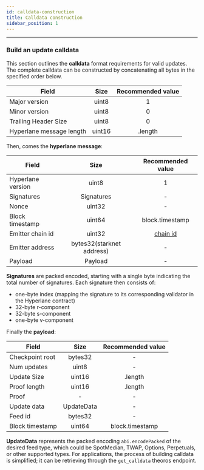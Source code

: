 ```yaml
---
id: calldata-construction
title: Calldata construction
sidebar_position: 1
---
```


---


### Build an update calldata

This section outlines the **calldata** format requirements for valid updates. The complete calldata can be constructed by concatenating all bytes in the specified order below.


| Field                     |  Size             | Recommended value |
|---------------------------|:-------------------:|:-------------------:|
| Major version             |  uint8            |  1                |
| Minor version             |  uint8            |  0                |
| Trailing Header Size      |  uint8            |  0                |
| Hyperlane message length  |   uint16          |  .length          |

Then, comes the **hyperlane message**: 

| Field                     |  Size             | Recommended value |
|---------------------------|:-----------------:|:-----------------:|
| Hyperlane version         |  uint8            |  1                |
| Signatures                | Signatures         |   -               |
| Nonce                      |  uint32           |  -                |
| Block timestamp           |   uint64          | block.timestamp   |
| Emitter chain id          |   uint32          | [chain id ](/v2/Price%20Feeds/supported-assets-chains) |
| Emitter address           | bytes32(starknet address) |  -        |
| Payload                   | Payload           |       -           |

**Signatures** are packed encoded, starting with a single byte indicating the total number of signatures. Each signature then consists of:

 - one-byte index (mapping the signature to its corresponding validator in the Hyperlane contract)
 - 32-byte r-component
 - 32-byte s-component
 - one-byte v-component

Finally the **payload**: 

| Field                     |  Size             | Recommended value |
|---------------------------|:-------------------:|:---------------:|
| Checkpoint root           |  bytes32          |   -               |
| Num updates               |  uint8            |  -                |
| Update Size               |  uint16           |  .length          |
| Proof length              |   uint16          |  .length          |
| Proof                     | -                 |  -                |
| Update data               | UpdateData        | -                 |
| Feed id                   | bytes32           |   -               | 
| Block timestamp           | uint64            | block.timestamp   |

**UpdateData** represents the packed encoding `abi.encodePacked` of the desired feed type, which could be SpotMedian, TWAP, Options, Perpetuals, or other supported types.
For applications, the process of building calldata is simplified; it can be retrieving through the `get_calldata` theoros endpoint. 